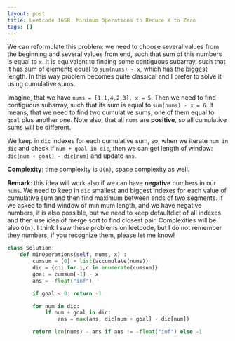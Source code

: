 ```yaml
---
layout: post
title: Leetcode 1658. Minimum Operations to Reduce X to Zero
tags: []
---
```


We can reformulate this problem: we need to choose several values from the beginning and several values from end, such that sum of this numbers is equal to `x`. It is equivalent to finding some contiguous subarray, such that it has sum of elements equal to `sum(nums) - x`, which has the biggest length. In this way problem becomes quite classical and I prefer to solve it using cumulative sums.

Imagine, that we have `nums = [1,1,4,2,3], x = 5`. Then we need to find contiguous subarray, such that its sum is equal to `sum(nums) - x = 6`. It means, that we need to find two cumulative sums, one of them equal to `goal` plus another one. Note also, that all `nums` are **positive**, so all cumulative sums will be different.

We keep in `dic` indexes for each cumulative sum, so, when we iterate `num in dic` and check if `num + goal in dic`, then we can get length of window: `dic[num + goal] - dic[num]` and update `ans`.

**Complexity**: time complexity is `O(n)`, space complexity as well.

**Remark**: this idea will work also if we can have **negative** numbers in our `nums`. We need to keep in `dic` smallest and biggest indexes for each value of cumulative sum and then find maximum between ends of two segments.  If we asked to find window of minimum length, and we have negative numbers, it is also possible, but we need to keep defaultdict of all indexes and then use idea of merge sort to find closest pair. Complexities will be also `O(n)`. I think I saw these problems on leetcode, but I do not remember they numbers, if you recognize them, please let me know!

```python
class Solution:
    def minOperations(self, nums, x) :
        cumsum = [0] + list(accumulate(nums))
        dic = {c:i for i,c in enumerate(cumsum)}
        goal = cumsum[-1] - x
        ans = -float("inf")

        if goal < 0: return -1

        for num in dic:
            if num + goal in dic:
                ans = max(ans, dic[num + goal] - dic[num])

        return len(nums) - ans if ans != -float("inf") else -1
```
